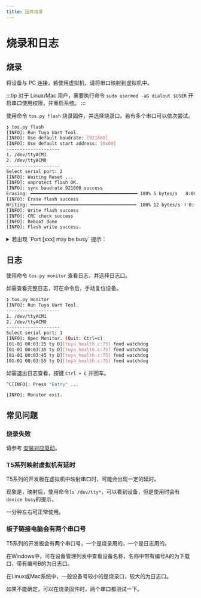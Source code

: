 ```yaml
---
title: 固件烧录
---
```


# 烧录和日志

## 烧录

将设备与 PC 连接，若使用虚拟机，请将串口映射到虚拟机中。

:::tip
对于 Linux/Mac 用户，需要执行命令 `sudo usermod -aG dialout $USER` 开启串口使用权限，并重启系统。
:::

使用命令 `tos.py flash` 烧录固件，并选择烧录口。若有多个串口可以依次尝试。

```bash
❯ tos.py flash
[INFO]: Run Tuya Uart Tool.
[INFO]: Use default baudrate: [921600]
[INFO]: Use default start address: [0x00]
--------------------
1. /dev/ttyACM1
2. /dev/ttyACM0
--------------------
Select serial port: 2
[INFO]: Waiting Reset ...
[INFO]: unprotect flash OK.
[INFO]: sync baudrate 921600 success
Erasing: ━━━━━━━━━━━━━━━━━━━━━━━━━━━━━━━━━━━━━━━━ 100% 5 bytes/s   0:00:07 / 0:00:00
[INFO]: Erase flash success
Writing: ━━━━━━━━━━━━━━━━━━━━━━━━━━━━━━━━━━━━━━━╸ 100% 12 bytes/s ⠸ 0:00:38 / 0:00:01
[INFO]: Write flash success
[INFO]: CRC check success
[INFO]: Reboot done
[INFO]: Flash write success.
```

<details>
<summary>若出现 `Port [xxx] may be busy` 提示：</summary>

可等待 1 分钟左右后再次尝试。对于不同的虚拟机和串口芯片，映射过程所需时间不同。
</details>


## 日志

使用命令 `tos.py monitor` 查看日志，并选择日志口。

如需查看完整日志，可在命令后，手动复位设备。

```bash
❯ tos.py monitor
[INFO]: Run Tuya Uart Tool.
--------------------
1. /dev/ttyACM1
2. /dev/ttyACM0
--------------------
Select serial port: 1
[INFO]: Open Monitor. (Quit: Ctrl+c)
[01-01 00:03:25 ty D][tuya_health.c:75] feed watchdog
[01-01 00:03:35 ty D][tuya_health.c:75] feed watchdog
[01-01 00:03:45 ty D][tuya_health.c:75] feed watchdog
[01-01 00:03:55 ty D][tuya_health.c:75] feed watchdog
```

如需退出日志查看，按键 `Ctrl + C` 并回车。

```bash
^C[INFO]: Press "Entry" ...

[INFO]: Monitor exit.
```
## 常见问题

### 烧录失败

请参考 [安装对应驱动](../tos-tools/tools-tyutool.md#烧录过程中总是在write时失败)。 

### T5系列映射虚拟机有延时

T5系列的开发板在虚拟机中映射串口时，可能会出现一定的延时。

现象是，映射后，使用命令`ls /dev/tty*`，可以看到设备，但是使用时会有`device busy`的提示，

一分钟左右可正常使用。

### 板子链接电脑会有两个串口号

T5系列的开发板会有两个串口号，一个是烧录用的，一个是日志用的。

在Windows中，可在设备管理列表中查看设备名称，名称中带有编号A的为下载口，带有编号B的为日志口。

在Linux或Mac系统中，一般设备号较小的是烧录口，较大的为日志口。

如果不能确定，可以在烧录固件时，两个串口都测试一下。
